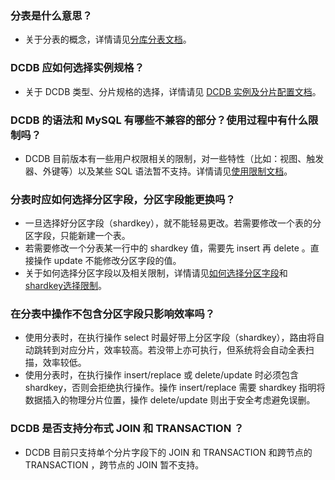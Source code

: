 ### 分表是什么意思？
- 关于分表的概念，详情请见[分库分表文档](https://www.qcloud.com/document/product/557/8764#.E5.BB.BA.E8.A1.A8)。

### DCDB 应如何选择实例规格？
- 关于 DCDB 类型、分片规格的选择，详情请见 [DCDB 实例及分片配置文档](https://www.qcloud.com/document/product/557/9347)。

### DCDB 的语法和 MySQL 有哪些不兼容的部分？使用过程中有什么限制吗？
- DCDB 目前版本有一些用户权限相关的限制，对一些特性（比如：视图、触发器、外键等）以及某些 SQL 语法暂不支持。详情请见[使用限制文档](https://www.qcloud.com/document/product/557/8765)。

### 分表时应如何选择分区字段，分区字段能更换吗？
- 一旦选择好分区字段（shardkey），就不能轻易更改。若需要修改一个表的分区字段，只能新建一个表。
- 若需要修改一个分表某一行中的 shardkey 值，需要先 insert 再 delete 。直接操作 update 不能修改分区字段的值。
- 关于如何选择分区字段以及相关限制，详情请见[如何选择分区字段](https://www.qcloud.com/document/product/557/8767#.E5.A6.82.E4.BD.95.E9.80.89.E6.8B.A9.E5.88.86.E5.8C.BA.E5.AD.97.E6.AE.B5)和[shardkey选择限制](https://www.qcloud.com/document/product/557/8767#shardkey.E9.80.89.E6.8B.A9.E7.9A.84.E9.99.90.E5.88.B6)。

### 在分表中操作不包含分区字段只影响效率吗？
- 使用分表时，在执行操作 select 时最好带上分区字段（shardkey），路由将自动跳转到对应分片，效率较高。若没带上亦可执行，但系统将会自动全表扫描，效率较低。
- 使用分表时，在执行操作 insert/replace 或 delete/update 时必须包含 shardkey，否则会拒绝执行操作。操作 insert/replace 需要 shardkey 指明将数据插入的物理分片位置，操作 delete/update  则出于安全考虑避免误删。

### DCDB 是否支持分布式 JOIN 和 TRANSACTION ？
- DCDB 目前只支持单个分片字段下的 JOIN 和 TRANSACTION 和跨节点的 TRANSACTION ，跨节点的 JOIN 暂不支持。